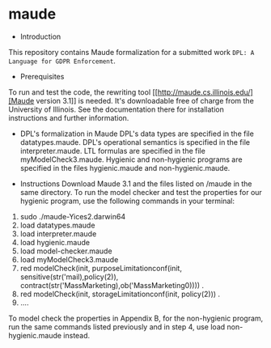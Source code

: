 # maude
* Introduction

This repository contains Maude formalization for a submitted work ``DPL: A Language for GDPR Enforcement``. 


* Prerequisites

To run and test the code, the rewriting tool [[http://maude.cs.illinois.edu/][Maude version 3.1]] is needed. It's
downloadable free of charge from the University of Illinois. See the
documentation there for installation instructions and further information.

* DPL's formalization in Maude
DPL's data types are specified in the file datatypes.maude.
DPL's operational semantics is specified in the file interpreter.maude.
LTL formulas are specified in the file myModelCheck3.maude.
Hygienic and non-hygienic programs are specified in the files hygienic.maude and non-hygienic.maude.

* Instructions
Download Maude 3.1 and the files listed on /maude in the same directory.
To run the model checker and test the properties for our hygienic program, use the following commands in your terminal:
 1) sudo ./maude-Yices2.darwin64
 2) load datatypes.maude
 3) load interpreter.maude
 4) load hygienic.maude
 5) load model-checker.maude
 6) load myModelCheck3.maude
 7) red modelCheck(init, purposeLimitationconf(init, sensitive(str('mail),policy(2)), contract(str('MassMarketing),ob('MassMarketing0)))) .
 8) red modelCheck(init, storageLimitationconf(init, policy(2))) .
 9) ....

To model check the properties in Appendix B, for the non-hygienic program, run the same commands listed previously and in step 4, use load non-hygienic.maude instead.






